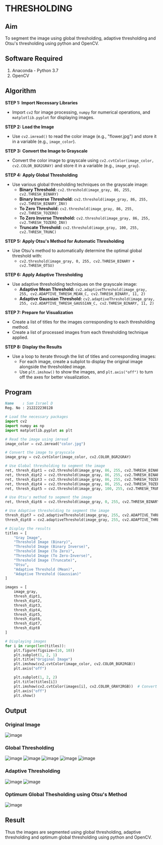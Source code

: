 # THRESHOLDING
## Aim
To segment the image using global thresholding, adaptive thresholding and Otsu's thresholding using python and OpenCV.

## Software Required
1. Anaconda - Python 3.7
2. OpenCV

## Algorithm

**STEP 1:** **Import Necessary Libraries**  
   - Import `cv2` for image processing, `numpy` for numerical operations, and `matplotlib.pyplot` for displaying images.

**STEP 2:** **Load the Image**  
   - Use `cv2.imread()` to read the color image (e.g., "flower.jpg") and store it in a variable (e.g., `image_color`).

**STEP 3:** **Convert the Image to Grayscale**  
   - Convert the color image to grayscale using `cv2.cvtColor(image_color, cv2.COLOR_BGR2GRAY)` and store it in a variable (e.g., `image_gray`).

**STEP 4:** **Apply Global Thresholding**  
   - Use various global thresholding techniques on the grayscale image:
     - **Binary Threshold:** `cv2.threshold(image_gray, 86, 255, cv2.THRESH_BINARY)`
     - **Binary Inverse Threshold:** `cv2.threshold(image_gray, 86, 255, cv2.THRESH_BINARY_INV)`
     - **To Zero Threshold:** `cv2.threshold(image_gray, 86, 255, cv2.THRESH_TOZERO)`
     - **To Zero Inverse Threshold:** `cv2.threshold(image_gray, 86, 255, cv2.THRESH_TOZERO_INV)`
     - **Truncate Threshold:** `cv2.threshold(image_gray, 100, 255, cv2.THRESH_TRUNC)`

**STEP 5:** **Apply Otsu's Method for Automatic Thresholding**  
   - Use Otsu's method to automatically determine the optimal global threshold with:
     - `cv2.threshold(image_gray, 0, 255, cv2.THRESH_BINARY + cv2.THRESH_OTSU)`

**STEP 6:** **Apply Adaptive Thresholding**  
   - Use adaptive thresholding techniques on the grayscale image:
     - **Adaptive Mean Threshold:** `cv2.adaptiveThreshold(image_gray, 255, cv2.ADAPTIVE_THRESH_MEAN_C, cv2.THRESH_BINARY, 11, 2)`
     - **Adaptive Gaussian Threshold:** `cv2.adaptiveThreshold(image_gray, 255, cv2.ADAPTIVE_THRESH_GAUSSIAN_C, cv2.THRESH_BINARY, 11, 2)`

**STEP 7:** **Prepare for Visualization**  
   - Create a list of titles for the images corresponding to each thresholding method.
   - Create a list of processed images from each thresholding technique applied.

**STEP 8:** **Display the Results**  
   - Use a loop to iterate through the list of titles and corresponding images:
     - For each image, create a subplot to display the original image alongside the thresholded image.
     - Use `plt.imshow()` to show the images, and `plt.axis("off")` to turn off the axes for better visualization.

## Program
```md
Name    : Sam Israel D
Reg. No : 212222230128
```
```python
# Load the necessary packages
import cv2
import numpy as np
import matplotlib.pyplot as plt

# Read the image using imread
image_color = cv2.imread("color.jpg")

# Convert the image to grayscale
image_gray = cv2.cvtColor(image_color, cv2.COLOR_BGR2GRAY)

# Use Global thresholding to segment the image
ret, thresh_dipt1 = cv2.threshold(image_gray, 86, 255, cv2.THRESH_BINARY)
ret, thresh_dipt2 = cv2.threshold(image_gray, 86, 255, cv2.THRESH_BINARY_INV)
ret, thresh_dipt3 = cv2.threshold(image_gray, 86, 255, cv2.THRESH_TOZERO)
ret, thresh_dipt4 = cv2.threshold(image_gray, 86, 255, cv2.THRESH_TOZERO_INV)
ret, thresh_dipt5 = cv2.threshold(image_gray, 100, 255, cv2.THRESH_TRUNC)

# Use Otsu's method to segment the image
ret, thresh_dipt6 = cv2.threshold(image_gray, 0, 255, cv2.THRESH_BINARY + cv2.THRESH_OTSU)

# Use Adaptive thresholding to segment the image
thresh_dipt7 = cv2.adaptiveThreshold(image_gray, 255, cv2.ADAPTIVE_THRESH_MEAN_C, cv2.THRESH_BINARY, 11, 2)
thresh_dipt8 = cv2.adaptiveThreshold(image_gray, 255, cv2.ADAPTIVE_THRESH_GAUSSIAN_C, cv2.THRESH_BINARY, 11, 2)

# Display the results
titles = [
    "Gray Image",
    "Threshold Image (Binary)",
    "Threshold Image (Binary Inverse)",
    "Threshold Image (To Zero)",
    "Threshold Image (To Zero-Inverse)",
    "Threshold Image (Truncate)",
    "Otsu",
    "Adaptive Threshold (Mean)",
    "Adaptive Threshold (Gaussian)"
]

images = [
    image_gray,
    thresh_dipt1,
    thresh_dipt2,
    thresh_dipt3,
    thresh_dipt4,
    thresh_dipt5,
    thresh_dipt6,
    thresh_dipt7,
    thresh_dipt8
]

# Displaying images
for i in range(len(titles)):
    plt.figure(figsize=(10, 10))
    plt.subplot(1, 2, 1)
    plt.title("Original Image")
    plt.imshow(cv2.cvtColor(image_color, cv2.COLOR_BGR2RGB))
    plt.axis("off")

    plt.subplot(1, 2, 2)
    plt.title(titles[i])
    plt.imshow(cv2.cvtColor(images[i], cv2.COLOR_GRAY2RGB))  # Convert to RGB for display
    plt.axis("off")
    plt.show()

```
## Output

### Original Image
![image](./images/1.png)

### Global Thresholding
![image](./images/2.png)
![image](./images/3.png)
![image](./images/4.png)
![image](./images/5.png)
![image](./images/6.png)



### Adaptive Thresholding

![image](./images/8.png)
![image](./images/9.png)

### Optimum Global Thesholding using Otsu's Method
![image](./images/7.png)


## Result
Thus the images are segmented using global thresholding, adaptive thresholding and optimum global thresholding using python and OpenCV.

